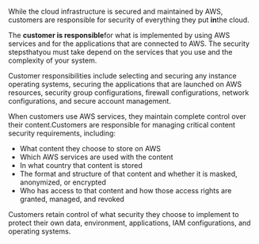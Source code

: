 While the cloud infrastructure is secured and maintained by AWS, customers are responsible for security of everything they put **in**the cloud. 

The **customer is responsible**for what is implemented by using AWS services and for the applications that are connected to AWS. The security stepsthatyou must take depend on the services that you use and the complexity of your system.

Customer responsibilities include selecting and securing any instance operating systems, securing the applications that are launched on AWS resources, security group configurations, firewall configurations, network configurations, and secure account management. 

When customers use AWS services, they maintain complete control over their content.Customers are responsible for managing critical content security requirements, including: 
- What content they choose to store on AWS
- Which AWS services are used with the content
- In what country that content is stored
- The format and structure of that content and whether it is masked, anonymized, or encrypted
- Who has access to that content and how those access rights are granted, managed, and revoked

Customers retain control of what security they choose to implement to protect their own data, environment, applications, IAM configurations, and operating systems.
